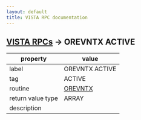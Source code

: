 ```yaml
---
layout: default
title: VISTA RPC documentation
---
```




## [VISTA RPCs](TableOfContent.md) &#8594; OREVNTX ACTIVE 

 property | value 
--- | --- 
 label | OREVNTX ACTIVE
 tag | ACTIVE
 routine | [OREVNTX](http://code.osehra.org/dox/Routine_OREVNTX_source.html)
 return value type | ARRAY
 description | 